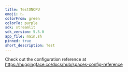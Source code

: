 ```yaml
---
title: TestONCPU
emoji: 📉
colorFrom: green
colorTo: purple
sdk: streamlit
sdk_version: 5.5.0
app_file: main.sh
pinned: true
short_description: Test
---
```


Check out the configuration reference at https://huggingface.co/docs/hub/spaces-config-reference